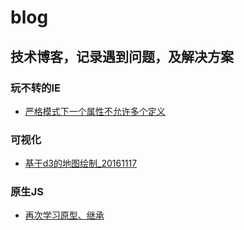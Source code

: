 # blog

## 技术博客，记录遇到问题，及解决方案

### 玩不转的IE
  + [严格模式下一个属性不允许多个定义](https://github.com/devil5263/blog/blob/master/article/iePropertyProblem.md)

### 可视化
  + [基于d3的地图绘制_20161117](https://github.com/devil5263/blog/blob/master/article/drawd3map20161117.md)

### 原生JS
  + [再次学习原型、继承](https://github.com/devil5263/blog/blob/master/article/prototype20161122.md)